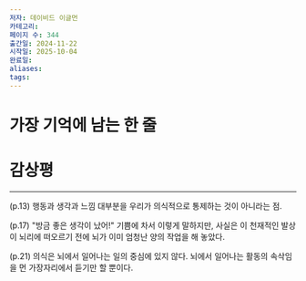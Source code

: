 ```yaml
---
저자: 데이비드 이글먼
카테고리:
페이지 수: 344
출간일: 2024-11-22
시작일: 2025-10-04
완료일:
aliases:
tags:
---
```

# 가장 기억에 남는 한 줄

# 감상평

---

(p.13) 행동과 생각과 느낌 대부분을 우리가 의식적으로 통제하는 것이 아니라는 점.

(p.17) "방금 좋은 생각이 났어!" 기쁨에 차서 이렇게 말하지만, 사실은 이 천재적인 발상이 뇌리에 떠오르기 전에 뇌가 이미 엄청난 양의 작업을 해 놓았다.

(p.21) 의식은 뇌에서 일어나는 일의 중심에 있지 않다. 뇌에서 일어나는 활동의 속삭임을 먼 가장자리에서 듣기만 할 뿐이다.

